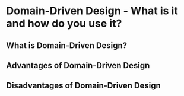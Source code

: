 # Domain-Driven Design - What is it and how do you use it?

## What is Domain-Driven Design?

## Advantages of Domain-Driven Design

## Disadvantages of Domain-Driven Design
